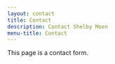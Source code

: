 ```yaml
---
layout: contact
title: Contact
description: Contact Shelby Moen
menu-title: Contact
---
```


This page is a contact form.